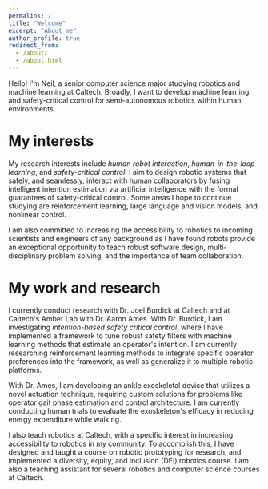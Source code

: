 ```yaml
---
permalink: /
title: "Welcome"
excerpt: "About me"
author_profile: true
redirect_from: 
  - /about/
  - /about.html
---
```


Hello! I'm Neil, a senior computer science major studying robotics and machine
learning at Caltech. Broadly, I want to develop machine learning and
safety-critical control for semi-autonomous robotics within human environments.

My interests
======
My research interests include *human robot interaction*, *human-in-the-loop
learning*, and *safety-critical control*. I aim to design
robotic systems that safely, and seamlessly, interact
with human collaborators by fusing intelligent intention estimation via artificial
intelligence with the formal guarantees of safety-critical control. Some areas I
hope to continue studying are reinforcement learning, large language and vision
models, and nonlinear control. 

I am also committed to increasing the accessibility to robotics to incoming scientists
and engineers of any background as I have found robots provide an exceptional
opportunity to teach robust software design, multi-disciplinary problem solving,
and the importance of team collaboration.

My work and research
======
I currently conduct research with Dr. Joel Burdick at Caltech and at Caltech's
Amber Lab with Dr. Aaron Ames. With Dr. Burdick, I am investigating *intention-based
safety critical control*, where I have implemented a framework to tune robust
safety filters with machine learning methods that estimate an operator's intention.
I am currently researching reinforcement learning methods to integrate specific
operator preferences into the framework, as well as generalize it to multiple
robotic platforms.

With Dr. Ames, I am developing an ankle exoskeletal device that utilizes a novel
actuation technique, requiring custom solutions for problems like operator gait
phase estimation and control architecture. I am currently conducting human trials
to evaluate the exoskeleton's efficacy in reducing energy expenditure while walking.

I also teach robotics at Caltech, with a specific interest in increasing accessibility
to robotics in my community. To accomplish this, I have designed and taught a course on
robotic prototyping for research, and implemented a diversity, equity, and inclusion (DEI)
robotics course. I am also a teaching assistant for several robotics and computer science
courses at Caltech.
